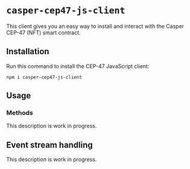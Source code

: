# `casper-cep47-js-client`

This client gives you an easy way to install and interact with the Casper CEP-47 (NFT) smart contract.

## Installation

Run this command to install the CEP-47 JavaScript client:

```
npm i casper-cep47-js-client
```

## Usage

### Methods

This description is work in progress.

## Event stream handling

This description is work in progress.
